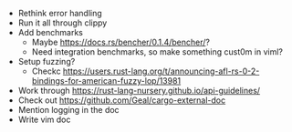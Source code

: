 * Rethink error handling
* Run it all through clippy
* Add benchmarks
  * Maybe https://docs.rs/bencher/0.1.4/bencher/?
  * Need integration benchmarks, so make something cust0m in viml?
* Setup fuzzing?
  * Checkc https://users.rust-lang.org/t/announcing-afl-rs-0-2-bindings-for-american-fuzzy-lop/13981
* Work through https://rust-lang-nursery.github.io/api-guidelines/
* Check out https://github.com/Geal/cargo-external-doc
* Mention logging in the doc
* Write vim doc
